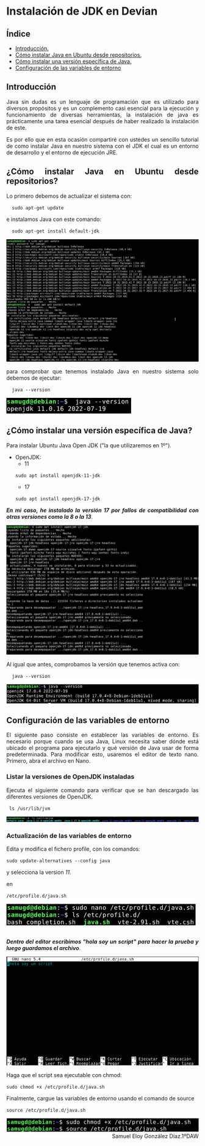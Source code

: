 <div align="justify"> 

# Instalación de JDK en Devian

## Índice
- [Introducción.](#introducción)
- [Cómo instalar Java en Ubuntu desde repositorios.](#cómo-instalar-java-en-ubuntu-desde-repositorios)
- [Cómo instalar una versión específica de Java.](#cómo-instalar-una-versión-específica-de-java)
- [Configuración de las variables de entorno](#configuración-de-las-variables-de-entorno)

## Introducción

Java sin dudas es un lenguaje de programación que es utilizado para diversos propósitos y es un complemento casi esencial para la ejecución y funcionamiento de diversas herramientas, la instalación de java es prácticamente una tarea esencial después de haber realizado la instalación de este.

Es por ello que en esta ocasión compartiré con ustedes un sencillo tutorial de como instalar Java en nuestro sistema con el JDK el cual es un entorno de desarrollo y el entorno de ejecución JRE.

## ¿Cómo instalar Java en Ubuntu desde repositorios?

Lo primero debemos de actualizar el sistema con:

```
  sudo apt-get update
```
e instalamos Java con este comando:

```
  sudo apt-get install default-jdk
```

<img src="https://github.com/samugd17/Entornos-de-desarrollo/blob/main/TAREAS/Tarea5/IMG/1.png">


para comprobar que tenemos instalado Java en nuestro sistema solo debemos de ejecutar:
```console
  java --version
```

<img src="https://github.com/samugd17/Entornos-de-desarrollo/blob/main/TAREAS/Tarea5/IMG/1.1.png">

</br>

## ¿Cómo instalar una versión específica de Java?

Para instalar Ubuntu Java Open JDK ("la que utilizaremos en 1º").
 - OpenJDK:
   - 11
   ```
   sudo apt install openjdk-11-jdk
   ```
    - 17
   ```
   sudo apt install openjdk-17-jdk
   ```
 _**En mi caso, he instalado la  versión 17 por fallos de compatibilidad con otras versiones como la 8 o la 13**_.
 
 <img src="https://github.com/samugd17/Entornos-de-desarrollo/blob/main/TAREAS/Tarea5/IMG/2.png">

Al igual que antes, comprobamos la versión que tenemos activa con:

```console
  java --version
```
<img src="https://github.com/samugd17/Entornos-de-desarrollo/blob/main/TAREAS/Tarea5/IMG/2.1.png">



## Configuración de las variables de entorno

 El siguiente paso consiste en establecer las variables de entorno. Es necesario porque cuando se usa Java, Linux necesita saber dónde está ubicado el programa para ejecutarlo y qué versión de Java usar de forma predeterminada. Para modificar esto, usaremos el editor de texto nano. Primero, abra el archivo en Nano.

### Listar la versiones de OpenJDK instaladas

 Ejecuta el siguiente comando para verificar que se han descargado las diferentes versiones de OpenJDK.

```console
 ls /usr/lib/jvm
```

<img src="https://github.com/samugd17/Entornos-de-desarrollo/blob/main/TAREAS/Tarea5/IMG/3.png">

### Actualización de las variables de entorno

 Edita y modifica el fichero profile, con los comandos:

```console
sudo update-alternatives --config java
```

 y selecciona la version _11_.

en

```console
/etc/profile.d/java.sh
```
<img src="https://github.com/samugd17/Entornos-de-desarrollo/blob/main/TAREAS/Tarea5/IMG/6.png">

</br>
</br>

_**Dentro del editor escribimos "hola soy un script" para hacer la prueba y luego guardamos el archivo**_.

<img src="https://github.com/samugd17/Entornos-de-desarrollo/blob/main/TAREAS/Tarea5/IMG/5.png">

Haga que el script sea ejecutable con chmod:

```console
sudo chmod +x /etc/profile.d/java.sh
```

Finalmente, cargue las variables de entorno usando el comando de source

```console
source /etc/profile.d/java.sh
```

<img src="https://github.com/samugd17/Entornos-de-desarrollo/blob/main/TAREAS/Tarea5/IMG/7.png">

<div align="right"> 
Samuel Eloy González Díaz.1ºDAW
</div>

</div>
